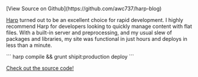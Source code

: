 <p>
<i class="fa fa-github-alt"></i>
[View Source on Github](https://github.com/awc737/harp-blog)
</p>

<p>
<a href="http://harpjs.com/" target="_blank">Harp</a> turned out to be an excellent choice for rapid development. I highly recommend Harp for developers looking to quickly manage content with flat files. With a built-in server and preprocessing, and my usual slew of packages and libraries, my site was functional in just hours and deploys in less than a minute.
</p>

<p>
```
harp compile && grunt shipit:production deploy
```
</p>

<p>
<a href="http://cagehost.com" class="button small alert">Check out the source code!</a>
</p>